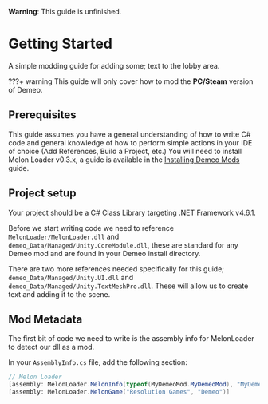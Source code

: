 **Warning**: This guide is unfinished.
# Getting Started
A simple modding guide for adding some; text to the lobby area.

???+ warning
    This guide will only cover how to mod the **PC/Steam** version of Demeo.

## Prerequisites 
This guide assumes you have a general understanding of how to write C# code and general knowledge of how to perform simple actions in your IDE of choice (Add References, Build a Project, etc.)
You will need to install Melon Loader v0.3.x, a guide is available in the [Installing Demeo Mods]() guide.


## Project setup

Your project should be a C# Class Library targeting .NET Framework v4.6.1.

Before we start writing code we need to reference `MelonLoader/MelonLoader.dll` and `demeo_Data/Managed/Unity.CoreModule.dll`, these are standard for any Demeo mod and are found in your Demeo install directory.

There are two more references needed specifically for this guide; `demeo_Data/Managed/Unity.UI.dll` and `demeo_Data/Managed/Unity.TextMeshPro.dll`. These will allow us to create text and adding it to the scene.

## Mod Metadata
The first bit of code we need to write is the assembly info for MelonLoader to detect our dll as a mod.

In your `AssemblyInfo.cs` file, add the following section:
```csharp
// Melon Loader
[assembly: MelonLoader.MelonInfo(typeof(MyDemeoMod.MyDemeoMod), "MyDemeoMod", "0.0.0", "Me!", "https://github.com/Me/MyDemeoMod")]
[assembly: MelonLoader.MelonGame("Resolution Games", "Demeo")]
```